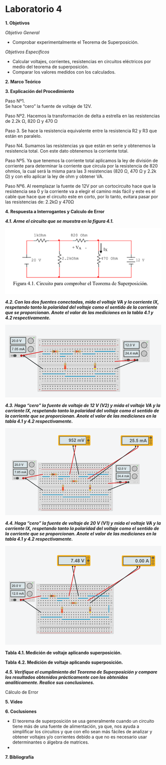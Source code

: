 # Laboratorio 4

__1. Objetivos__

*Objetivo General*
* Comprobar experimentalmente el Teorema de Superposición.

*Objetivos Específicos*

* Calcular voltajes, corrientes, resistencias en circuitos eléctricos por medio del teorema de superposición.
* Comparar los valores medidos con los calculados. 

__2. Marco Teórico__ 


__3. Explicación del Procedimiento__

Paso Nº1.  
Se hace “cero” la fuente de voltaje de 12V.

Paso Nº2. 
Hacemos la transformación de delta a estrella en las resistencias de 2.2k Ω, 820 Ω y 470 Ω 

Paso 3. 
Se hace la resistencia equivalente entre la resistencia R2 y R3 que están en paralelo.

Paso N4. 
Sumamos las resistencias ya que están en serie y obtenemos la resistencia total. Con este dato obtenemos la corriente total.


Paso Nº5. 
Ya que tenemos la corriente total aplicamos la ley de división de corriente para determinar la corriente que circula por la resistencia de 820 ohmios, la cual será la misma para las 3 resistencias (820 Ω, 470 Ω y 2.2k Ω) y con ello aplicar la ley de ohm y obtener VA.

Paso Nº6. 
Al reemplazar la fuente de 12V por un cortocircuito hace que la resistencia sea 0 y la corriente va a elegir el camino más fácil y este es el cable que hace que el circuito este en corto, por lo tanto, evitara pasar por las resistencias de: 2.2kΩ  y 470Ω



__4. Respuesta a Interrogantes y Calculo de Error__

__*4.1. Arme el circuito que se muestra en la figura 4.1.*__

![](https://github.com/ItzAdoc/ImagenesT4/blob/main/1.png)

__*4.2. Con las dos fuentes conectadas, mida el voltaje VA y la corriente IX, respetando tanto la polaridad del voltaje como el sentido de la corriente que se proporcionan. Anote el valor de las mediciones en la tabla 4.1 y 4.2 respectivamente.*__

![](https://github.com/ItzAdoc/ImagenesT4/blob/main/2.png)


__*4.3. Haga “cero” la fuente de voltaje de 12 V (V2) y mida el voltaje VA y la corriente IX, respetando tanto la polaridad del voltaje como el sentido de la corriente que se proporcionan. Anote el valor de las mediciones en la tabla 4.1 y 4.2 respectivamente.*__

![](https://github.com/ItzAdoc/ImagenesT4/blob/main/3.png)

__*4.4. Haga “cero” la fuente de voltaje de 20 V (V1) y mida el voltaje VA y la corriente IX, respetando tanto la polaridad del voltaje como el sentido de la corriente que se proporcionan. Anote el valor de las mediciones en la tabla 4.1 y 4.2 respectivamente.*__

![](https://github.com/ItzAdoc/ImagenesT4/blob/main/4.png)

__Tabla 4.1. Medición de voltaje aplicando superposición.__

__Tabla 4.2. Medición de voltaje aplicando superposición.__

__*4.5. Verifique el cumplimiento del Teorema de Superposición y compare los resultados obtenidos prácticamente con los obtenidos analíticamente. Realice sus conclusiones.*__


Cálculo de Error



__5. Video__




__6. Coclusiones__ 
* El teorema de superposición se usa generalmente cuando un circuito tiene más de una fuente de alimentación, ya que, nos ayuda a simplificar los circuitos y que con ello sean más fáciles de analizar y obtener voltajes y/o corrientes debido a que no es  necesario usar determinantes o álgebra de matrices.
* 


__7. Bibliografía__
